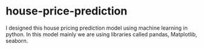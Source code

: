 # house-price-prediction
I designed this house pricing prediction model using machine learning in python. In this model mainly we are using libraries called pandas, Matplotlib, seaborn. 
